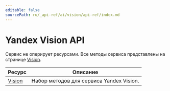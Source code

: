 ```yaml
---
editable: false
sourcePath: ru/_api-ref/ai/vision/api-ref/index.md
---
```



# Yandex Vision API
Сервис не оперирует ресурсами. Все методы сервиса представлены на странице [Vision](Vision/).

Ресурс | Описание
--- | ---
[Vision](Vision/index.md) | Набор методов для сервиса Yandex Vision.